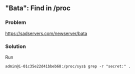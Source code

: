 ## "Bata": Find in /proc

### Problem

https://sadservers.com/newserver/bata

### Solution

Run

```
admin@i-01c35e22d41bbeb68:/proc/sys$ grep -r "secret:" .
```
